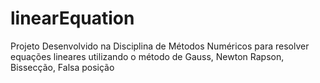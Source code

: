 # linearEquation
Projeto Desenvolvido na Disciplina de Métodos Numéricos para resolver equações lineares utilizando o método de Gauss, Newton Rapson, Bissecção, Falsa posição
